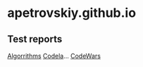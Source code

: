 # apetrovskiy.github.io

## Test reports
[Algorrithms](https://apetrovskiy.github.io/testAlgo)
[Codela](https://apetrovskiy.github.io/testCode)...
[CodeWars](https://apetrovskiy.github.io/testCoWa)
